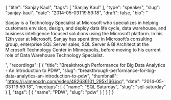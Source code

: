 {
  "title": "Sanjay Kaul",
  "tags": [
    "Sanjay Kaul"
  ],
  "type": "speaker",
  "slug": "sanjay-kaul",
  "date": "2014-05-03T19:59:18",
  "draft": false,
  "bio": "<p>Sanjay is a Technology Specialist at Microsoft who specializes in helping customers envision, design, and deploy data life cycle, data warehouse, and business intelligence focused solutions using the Microsoft platform. In his 12th year at Microsoft, Sanjay has spent time in Microsoft’s consulting group, enterprise SQL Server sales, SQL Server & BI Architect at the Microsoft Technology Center in Minneapolis, before moving to his current role of Data Warehouse Technology Specialist.</p>",
  "recordings": [
    {
      "title": "Breakthrough Performance for Big Data Analytics - An Introduction to PDW",
      "slug": "breakthrough-performance-for-big-data-analytics-an-introduction-to-pdw",
      "thumbnail": "https://i.vimeocdn.com/video/482636101_295x166.jpg",
      "date": "2014-05-03T19:59:18",
      "meetups": [
        {
          "name": "SQL Saturday",
          "slug": "sql-saturday"
        }
      ],
      "tags": [
        {
          "name": "PDW",
          "slug": "pdw"
        }
      ]
    }
  ]
}